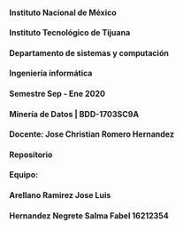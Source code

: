 #### Instituto Nacional de México
#### Instituto Tecnológico de Tijuana
#### Departamento de sistemas y computación

####  Ingeniería informática
####  Semestre Sep - Ene 2020

####  Minería de Datos | BDD-1703SC9A
####  Docente: Jose Christian Romero Hernandez

####   Repositorio

####   Equipo:
####  Arellano  Ramirez Jose Luis 
####   Hernandez Negrete Salma Fabel 16212354



